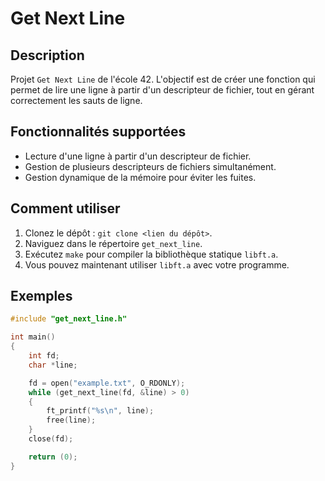# Get Next Line

## Description

Projet `Get Next Line` de l'école 42. L'objectif est de créer une fonction qui permet de lire une ligne à partir d'un descripteur de fichier, tout en gérant correctement les sauts de ligne.

## Fonctionnalités supportées

- Lecture d'une ligne à partir d'un descripteur de fichier.
- Gestion de plusieurs descripteurs de fichiers simultanément.
- Gestion dynamique de la mémoire pour éviter les fuites.

## Comment utiliser

1. Clonez le dépôt : `git clone <lien du dépôt>`.
2. Naviguez dans le répertoire `get_next_line`.
3. Exécutez `make` pour compiler la bibliothèque statique `libft.a`.
4. Vous pouvez maintenant utiliser `libft.a` avec votre programme.

## Exemples

```c
#include "get_next_line.h"

int main()
{
    int fd;
    char *line;

    fd = open("example.txt", O_RDONLY);
    while (get_next_line(fd, &line) > 0)
    {
        ft_printf("%s\n", line);
        free(line);
    }
    close(fd);

    return (0);
}
